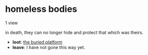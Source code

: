 # homeless bodies

1 view

in death, they can no longer hide and protect that which was theirs.

- **loot**: [the buried platform](the-buried-platform-N7cubv2.md)
- **leave**: I have not gone this way yet.
